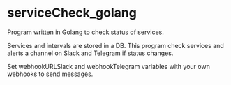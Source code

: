 # serviceCheck_golang

Program written in Golang to check status of services.

Services and intervals are stored in a DB. This program check services and alerts a channel on Slack and Telegram if status changes.

Set webhookURLSlack and webhookTelegram variables with your own webhooks to send messages.
